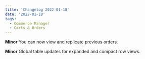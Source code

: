 ```yaml
---
title: 'Changelog 2022-01-18'
date: '2022-01-18'
tags:
  - Commerce Manager
  - Carts & Orders
---
```

**Minor** You can now view and replicate previous orders.

**Minor** Global table updates for expanded and compact row views.
